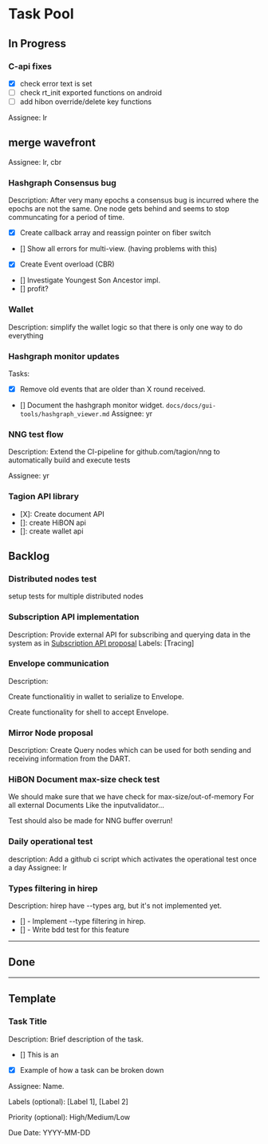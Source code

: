 # Task Pool

## In Progress

### C-api fixes
- [x] check error text is set
- [ ] check rt_init exported functions on android
- [ ] add hibon override/delete key functions

Assignee: lr

## merge wavefront
Assignee: lr, cbr

### Hashgraph Consensus bug
Description: After very many epochs a consensus bug is incurred where the epochs are not the same. One node gets behind and seems to stop communcating for a period of time.

- [X] Create callback array and reassign pointer on fiber switch
- [] Show all errors for multi-view. (having problems with this)
- [X] Create Event overload (CBR)
- [] Investigate Youngest Son Ancestor impl.
- [] profit?

### Wallet 
Description: simplify the wallet logic so that there is only one way to do everything

### Hashgraph monitor updates
Tasks: 
- [X] Remove old events that are older than X round received. 
- [] Document the hashgraph monitor widget. `docs/docs/gui-tools/hashgraph_viewer.md` 
Assignee: yr
### NNG test flow
Description: Extend the CI-pipeline for github.com/tagion/nng to automatically build and execute tests

Assignee: yr

### Tagion API library
- [X]: Create document API
- []: create HiBON api
- []: create wallet api

## Backlog

### Distributed nodes test
setup tests for multiple distributed nodes

### Subscription API implementation
Description: Provide external API for subscribing and querying data in the system as in [Subscription API proposal](https://docs.tagion.org/tips/3)
Labels: [Tracing]

### Envelope communication
Description: 

Create functionalitiy in wallet to serialize to Envelope.

Create functionality for shell to accept Envelope.

### Mirror Node proposal
Description: Create Query nodes which can be used for both sending and receiving information from the DART.


### HiBON Document max-size check test 
We should make sure that we have check for max-size/out-of-memory
For all external Documents
Like the inputvalidator...

Test should also be made for NNG buffer overrun!

### Daily operational test
description: Add a github ci script which activates the operational test once a day
Assignee: lr

### Types filtering in hirep 
Description: hirep have --types arg, but it's not implemented yet.

- [] - Implement --type filtering in hirep.
- [] - Write bdd test for this feature

---

## Done


---

## Template
### Task Title
Description: Brief description of the task.
- [] This is an
- [X] Example of how a task can be broken down


Assignee: Name.

Labels (optional): [Label 1], [Label 2]

Priority (optional): High/Medium/Low

Due Date: YYYY-MM-DD

